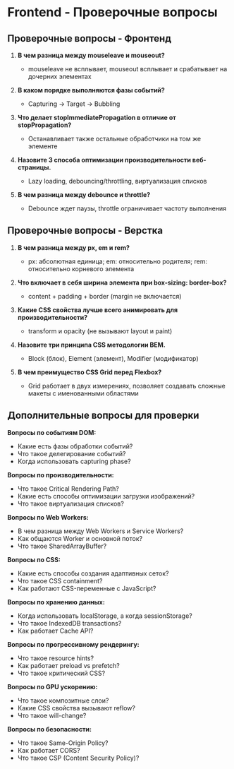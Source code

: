 # Frontend - Проверочные вопросы

## Проверочные вопросы - Фронтенд

1. **В чем разница между mouseleave и mouseout?**
   - mouseleave не всплывает, mouseout всплывает и срабатывает на дочерних элементах

2. **В каком порядке выполняются фазы событий?**
   - Capturing → Target → Bubbling

3. **Что делает stopImmediatePropagation в отличие от stopPropagation?**
   - Останавливает также остальные обработчики на том же элементе

4. **Назовите 3 способа оптимизации производительности веб-страницы.**
   - Lazy loading, debouncing/throttling, виртуализация списков

5. **В чем разница между debounce и throttle?**
   - Debounce ждет паузы, throttle ограничивает частоту выполнения

## Проверочные вопросы - Верстка

1. **В чем разница между px, em и rem?**
   - px: абсолютная единица; em: относительно родителя; rem: относительно корневого элемента

2. **Что включает в себя ширина элемента при box-sizing: border-box?**
   - content + padding + border (margin не включается)

3. **Какие CSS свойства лучше всего анимировать для производительности?**
   - transform и opacity (не вызывают layout и paint)

4. **Назовите три принципа CSS методологии BEM.**
   - Block (блок), Element (элемент), Modifier (модификатор)

5. **В чем преимущество CSS Grid перед Flexbox?**
   - Grid работает в двух измерениях, позволяет создавать сложные макеты с именованными областями

## Дополнительные вопросы для проверки

**Вопросы по событиям DOM:**
- Какие есть фазы обработки событий?
- Что такое делегирование событий?
- Когда использовать capturing phase?

**Вопросы по производительности:**
- Что такое Critical Rendering Path?
- Какие есть способы оптимизации загрузки изображений?
- Что такое виртуализация списков?

**Вопросы по Web Workers:**
- В чем разница между Web Workers и Service Workers?
- Как общаются Worker и основной поток?
- Что такое SharedArrayBuffer?

**Вопросы по CSS:**
- Какие есть способы создания адаптивных сеток?
- Что такое CSS containment?
- Как работают CSS-переменные с JavaScript?

**Вопросы по хранению данных:**
- Когда использовать localStorage, а когда sessionStorage?
- Что такое IndexedDB transactions?
- Как работает Cache API?

**Вопросы по прогрессивному рендерингу:**
- Что такое resource hints?
- Как работает preload vs prefetch?
- Что такое критический CSS?

**Вопросы по GPU ускорению:**
- Что такое композитные слои?
- Какие CSS свойства вызывают reflow?
- Что такое will-change?

**Вопросы по безопасности:**
- Что такое Same-Origin Policy?
- Как работает CORS?
- Что такое CSP (Content Security Policy)? 